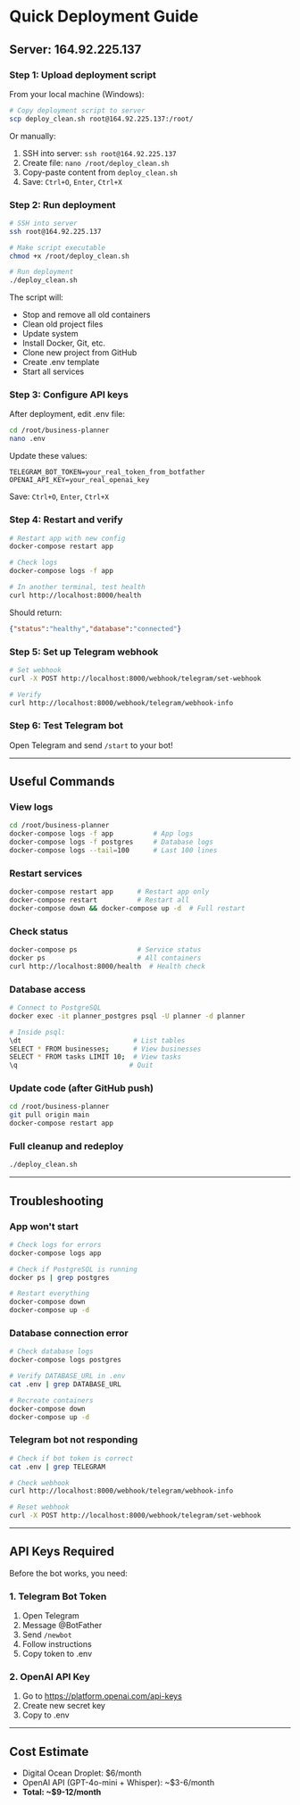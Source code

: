 # Quick Deployment Guide

## Server: 164.92.225.137

### Step 1: Upload deployment script

From your local machine (Windows):

```bash
# Copy deployment script to server
scp deploy_clean.sh root@164.92.225.137:/root/
```

Or manually:
1. SSH into server: `ssh root@164.92.225.137`
2. Create file: `nano /root/deploy_clean.sh`
3. Copy-paste content from `deploy_clean.sh`
4. Save: `Ctrl+O`, `Enter`, `Ctrl+X`

### Step 2: Run deployment

```bash
# SSH into server
ssh root@164.92.225.137

# Make script executable
chmod +x /root/deploy_clean.sh

# Run deployment
./deploy_clean.sh
```

The script will:
- Stop and remove all old containers
- Clean old project files
- Update system
- Install Docker, Git, etc.
- Clone new project from GitHub
- Create .env template
- Start all services

### Step 3: Configure API keys

After deployment, edit .env file:

```bash
cd /root/business-planner
nano .env
```

Update these values:
```env
TELEGRAM_BOT_TOKEN=your_real_token_from_botfather
OPENAI_API_KEY=your_real_openai_key
```

Save: `Ctrl+O`, `Enter`, `Ctrl+X`

### Step 4: Restart and verify

```bash
# Restart app with new config
docker-compose restart app

# Check logs
docker-compose logs -f app

# In another terminal, test health
curl http://localhost:8000/health
```

Should return:
```json
{"status":"healthy","database":"connected"}
```

### Step 5: Set up Telegram webhook

```bash
# Set webhook
curl -X POST http://localhost:8000/webhook/telegram/set-webhook

# Verify
curl http://localhost:8000/webhook/telegram/webhook-info
```

### Step 6: Test Telegram bot

Open Telegram and send `/start` to your bot!

---

## Useful Commands

### View logs
```bash
cd /root/business-planner
docker-compose logs -f app          # App logs
docker-compose logs -f postgres     # Database logs
docker-compose logs --tail=100      # Last 100 lines
```

### Restart services
```bash
docker-compose restart app      # Restart app only
docker-compose restart          # Restart all
docker-compose down && docker-compose up -d  # Full restart
```

### Check status
```bash
docker-compose ps               # Service status
docker ps                       # All containers
curl http://localhost:8000/health  # Health check
```

### Database access
```bash
# Connect to PostgreSQL
docker exec -it planner_postgres psql -U planner -d planner

# Inside psql:
\dt                            # List tables
SELECT * FROM businesses;      # View businesses
SELECT * FROM tasks LIMIT 10;  # View tasks
\q                            # Quit
```

### Update code (after GitHub push)
```bash
cd /root/business-planner
git pull origin main
docker-compose restart app
```

### Full cleanup and redeploy
```bash
./deploy_clean.sh
```

---

## Troubleshooting

### App won't start
```bash
# Check logs for errors
docker-compose logs app

# Check if PostgreSQL is running
docker ps | grep postgres

# Restart everything
docker-compose down
docker-compose up -d
```

### Database connection error
```bash
# Check database logs
docker-compose logs postgres

# Verify DATABASE_URL in .env
cat .env | grep DATABASE_URL

# Recreate containers
docker-compose down
docker-compose up -d
```

### Telegram bot not responding
```bash
# Check if bot token is correct
cat .env | grep TELEGRAM

# Check webhook
curl http://localhost:8000/webhook/telegram/webhook-info

# Reset webhook
curl -X POST http://localhost:8000/webhook/telegram/set-webhook
```

---

## API Keys Required

Before the bot works, you need:

### 1. Telegram Bot Token
1. Open Telegram
2. Message @BotFather
3. Send `/newbot`
4. Follow instructions
5. Copy token to .env

### 2. OpenAI API Key
1. Go to https://platform.openai.com/api-keys
2. Create new secret key
3. Copy to .env

---

## Cost Estimate

- Digital Ocean Droplet: $6/month
- OpenAI API (GPT-4o-mini + Whisper): ~$3-6/month
- **Total: ~$9-12/month**
